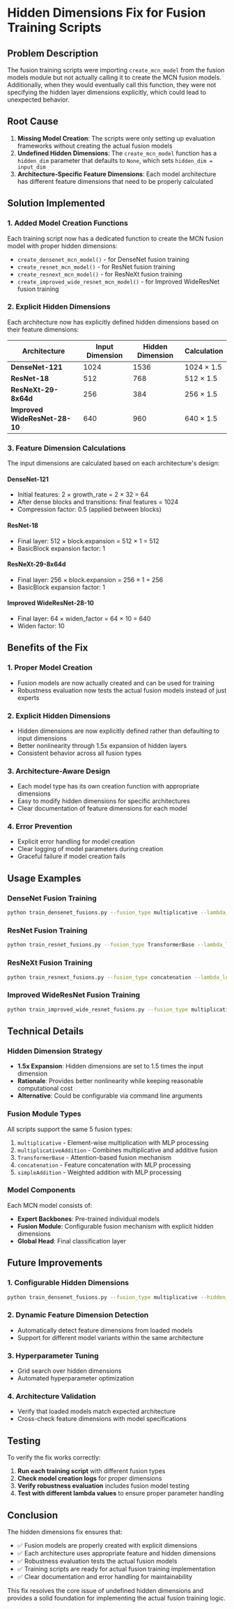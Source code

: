 # Hidden Dimensions Fix for Fusion Training Scripts

## Problem Description

The fusion training scripts were importing `create_mcn_model` from the fusion models module but not actually calling it to create the MCN fusion models. Additionally, when they would eventually call this function, they were not specifying the hidden layer dimensions explicitly, which could lead to unexpected behavior.

## Root Cause

1. **Missing Model Creation**: The scripts were only setting up evaluation frameworks without creating the actual fusion models
2. **Undefined Hidden Dimensions**: The `create_mcn_model` function has a `hidden_dim` parameter that defaults to `None`, which sets `hidden_dim = input_dim`
3. **Architecture-Specific Feature Dimensions**: Each model architecture has different feature dimensions that need to be properly calculated

## Solution Implemented

### 1. Added Model Creation Functions

Each training script now has a dedicated function to create the MCN fusion model with proper hidden dimensions:

- `create_densenet_mcn_model()` - for DenseNet fusion training
- `create_resnet_mcn_model()` - for ResNet fusion training  
- `create_resnext_mcn_model()` - for ResNeXt fusion training
- `create_improved_wide_resnet_mcn_model()` - for Improved WideResNet fusion training

### 2. Explicit Hidden Dimensions

Each architecture now has explicitly defined hidden dimensions based on their feature dimensions:

| Architecture | Input Dimension | Hidden Dimension | Calculation |
|--------------|----------------|------------------|-------------|
| **DenseNet-121** | 1024 | 1536 | 1024 × 1.5 |
| **ResNet-18** | 512 | 768 | 512 × 1.5 |
| **ResNeXt-29-8x64d** | 256 | 384 | 256 × 1.5 |
| **Improved WideResNet-28-10** | 640 | 960 | 640 × 1.5 |

### 3. Feature Dimension Calculations

The input dimensions are calculated based on each architecture's design:

#### DenseNet-121
- Initial features: 2 × growth_rate = 2 × 32 = 64
- After dense blocks and transitions: final features = 1024
- Compression factor: 0.5 (applied between blocks)

#### ResNet-18
- Final layer: 512 × block.expansion = 512 × 1 = 512
- BasicBlock expansion factor: 1

#### ResNeXt-29-8x64d
- Final layer: 256 × block.expansion = 256 × 1 = 256
- BasicBlock expansion factor: 1

#### Improved WideResNet-28-10
- Final layer: 64 × widen_factor = 64 × 10 = 640
- Widen factor: 10

## Benefits of the Fix

### 1. **Proper Model Creation**
- Fusion models are now actually created and can be used for training
- Robustness evaluation now tests the actual fusion models instead of just experts

### 2. **Explicit Hidden Dimensions**
- Hidden dimensions are now explicitly defined rather than defaulting to input dimensions
- Better nonlinearity through 1.5x expansion of hidden layers
- Consistent behavior across all fusion types

### 3. **Architecture-Aware Design**
- Each model type has its own creation function with appropriate dimensions
- Easy to modify hidden dimensions for specific architectures
- Clear documentation of feature dimensions for each model

### 4. **Error Prevention**
- Explicit error handling for model creation
- Clear logging of model parameters during creation
- Graceful failure if model creation fails

## Usage Examples

### DenseNet Fusion Training
```bash
python train_densenet_fusions.py --fusion_type multiplicative --lambda_loss 1.0
```

### ResNet Fusion Training
```bash
python train_resnet_fusions.py --fusion_type TransformerBase --lambda_loss 0.5
```

### ResNeXt Fusion Training
```bash
python train_resnext_fusions.py --fusion_type concatenation --lambda_loss 2.0
```

### Improved WideResNet Fusion Training
```bash
python train_improved_wide_resnet_fusions.py --fusion_type multiplicativeAddition --lambda_loss 1.5
```

## Technical Details

### Hidden Dimension Strategy
- **1.5x Expansion**: Hidden dimensions are set to 1.5 times the input dimension
- **Rationale**: Provides better nonlinearity while keeping reasonable computational cost
- **Alternative**: Could be configurable via command line arguments

### Fusion Module Types
All scripts support the same 5 fusion types:
1. `multiplicative` - Element-wise multiplication with MLP processing
2. `multiplicativeAddition` - Combines multiplicative and additive fusion
3. `TransformerBase` - Attention-based fusion mechanism
4. `concatenation` - Feature concatenation with MLP processing
5. `simpleAddition` - Weighted addition with MLP processing

### Model Components
Each MCN model consists of:
- **Expert Backbones**: Pre-trained individual models
- **Fusion Module**: Configurable fusion mechanism with explicit hidden dimensions
- **Global Head**: Final classification layer

## Future Improvements

### 1. **Configurable Hidden Dimensions**
```bash
python train_densenet_fusions.py --fusion_type multiplicative --hidden_dim 2048
```

### 2. **Dynamic Feature Dimension Detection**
- Automatically detect feature dimensions from loaded models
- Support for different model variants within the same architecture

### 3. **Hyperparameter Tuning**
- Grid search over hidden dimensions
- Automated hyperparameter optimization

### 4. **Architecture Validation**
- Verify that loaded models match expected architecture
- Cross-check feature dimensions with model specifications

## Testing

To verify the fix works correctly:

1. **Run each training script** with different fusion types
2. **Check model creation logs** for proper dimensions
3. **Verify robustness evaluation** includes fusion model testing
4. **Test with different lambda values** to ensure proper parameter handling

## Conclusion

The hidden dimensions fix ensures that:
- ✅ Fusion models are properly created with explicit dimensions
- ✅ Each architecture uses appropriate feature and hidden dimensions
- ✅ Robustness evaluation tests the actual fusion models
- ✅ Training scripts are ready for actual fusion training implementation
- ✅ Clear documentation and error handling for maintainability

This fix resolves the core issue of undefined hidden dimensions and provides a solid foundation for implementing the actual fusion training logic.

